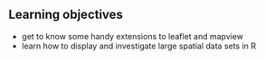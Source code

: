 
<!-- README.md is generated from README.Rmd. Please edit that file -->

## Learning objectives

  - get to know some handy extensions to leaflet and mapview
  - learn how to display and investigate large spatial data sets in R
